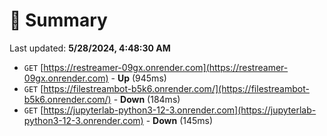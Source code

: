 # 📖 Summary
Last updated: **5/28/2024, 4:48:30 AM**

- `GET` [https://restreamer-09gx.onrender.com](https://restreamer-09gx.onrender.com) - **Up** (945ms)
- `GET` [https://filestreambot-b5k6.onrender.com/](https://filestreambot-b5k6.onrender.com/) - **Down** (184ms)
- `GET` [https://jupyterlab-python3-12-3.onrender.com](https://jupyterlab-python3-12-3.onrender.com) - **Down** (145ms)
